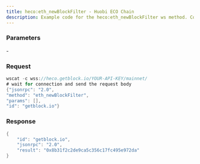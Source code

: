 ```yaml
---
title: heco:eth_newBlockFilter - Huobi ECO Chain
description: Example code for the heco:eth_newBlockFilter ws method. Сomplete guide on how to use heco:eth_newBlockFilter ws in GetBlock.io Web3 documentation.
---
```


### Parameters


\-

### Request

``` java
wscat -c wss://heco.getblock.io/YOUR-API-KEY/mainnet/ 
# wait for connection and send the request body 
{"jsonrpc": "2.0",
"method": "eth_newBlockFilter",
"params": [],
"id": "getblock.io"}
```

###  Response

``` java
{
    "id": "getblock.io",
    "jsonrpc": "2.0",
    "result": "0x8b31f2c2de9ca5c356c17fc495e972da"
}
```

